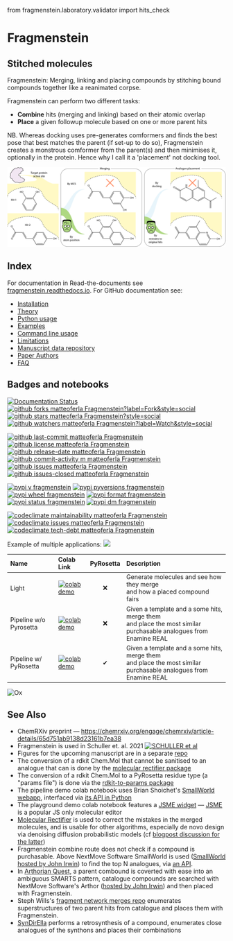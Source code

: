 from fragmenstein.laboratory.validator import hits_check

# Fragmenstein

## Stitched molecules
Fragmenstein: Merging, linking and placing compounds by stitching bound compounds together like a reanimated corpse.

Fragmenstein can perform two different tasks:

* **Combine** hits (merging and linking) based on their atomic overlap
* **Place** a given followup molecule based on one or more parent hits

NB. Whereas docking uses pre-generates comformers and finds the best pose that best matches the parent (if set-up to do so),
Fragmenstein creates a monstrous comformer from the parent(s) and then minimises it, optionally in the protein.
Hence why I call it a 'placement' not docking tool.

![overview](images/overview.png)

## Index

For documentation in Read-the-documents see [fragmenstein.readthedocs.io](https://fragmenstein.readthedocs.io/en/latest/).
For GitHub documentation see:

* [Installation](documentation/00_installation.md)
* [Theory](documentation/01_workings.md)
* [Python usage](documentation/02_usage.md)
* [Examples](documentation/03_examples.md)
* [Command line usage](documentation/04_cmd.md)
* [Limitations](documentation/05_limitations.md)
* [Manuscript data repository](https://github.com/matteoferla/Fragmenstein-manuscript-data.md)
* [Paper Authors](documentation/06_authors.md)
* [FAQ](documentation/07_FAQ.md)

## Badges and notebooks
[![Documentation Status](https://readthedocs.org/projects/fragmenstein/badge/?version=latest)](https://fragmenstein.readthedocs.io/en/latest/?badge=latest)
[![ github forks matteoferla Fragmenstein?label=Fork&style=social](https://img.shields.io/github/forks/matteoferla/Fragmenstein?label=Fork&style=social&logo=github)](https://github.com/matteoferla/Fragmenstein)
[![ github stars matteoferla Fragmenstein?style=social](https://img.shields.io/github/stars/matteoferla/Fragmenstein?style=social&logo=github)](https://github.com/matteoferla/Fragmenstein)
[![ github watchers matteoferla Fragmenstein?label=Watch&style=social](https://img.shields.io/github/watchers/matteoferla/Fragmenstein?label=Watch&style=social&logo=github)](https://github.com/matteoferla/Fragmenstein)

[![ github last-commit matteoferla Fragmenstein](https://img.shields.io/github/last-commit/matteoferla/Fragmenstein?logo=github)](https://github.com/matteoferla/Fragmenstein)
[![ github license matteoferla Fragmenstein](https://img.shields.io/github/license/matteoferla/Fragmenstein?logo=github)](https://github.com/matteoferla/Fragmenstein/raw/master/LICENCE)
[![ github release-date matteoferla Fragmenstein](https://img.shields.io/github/release-date/matteoferla/Fragmenstein?logo=github)](https://github.com/matteoferla/Fragmenstein)
[![ github commit-activity m matteoferla Fragmenstein](https://img.shields.io/github/commit-activity/m/matteoferla/Fragmenstein?logo=github)](https://github.com/matteoferla/Fragmenstein)
[![ github issues matteoferla Fragmenstein](https://img.shields.io/github/issues/matteoferla/Fragmenstein?logo=github)](https://github.com/matteoferla/Fragmenstein)
[![ github issues-closed matteoferla Fragmenstein](https://img.shields.io/github/issues-closed/matteoferla/Fragmenstein?logo=github)](https://github.com/matteoferla/Fragmenstein)

[![ pypi v fragmenstein](https://img.shields.io/pypi/v/fragmenstein?logo=python)](https://pypi.org/project/fragmenstein)
[![ pypi pyversions fragmenstein](https://img.shields.io/pypi/pyversions/fragmenstein?logo=python)](https://pypi.org/project/fragmenstein)
[![ pypi wheel fragmenstein](https://img.shields.io/pypi/wheel/fragmenstein?logo=python)](https://pypi.org/project/fragmenstein)
[![ pypi format fragmenstein](https://img.shields.io/pypi/format/fragmenstein?logo=python)](https://pypi.org/project/fragmenstein)
[![ pypi status fragmenstein](https://img.shields.io/pypi/status/fragmenstein?logo=python)](https://pypi.org/project/fragmenstein)
[![ pypi dm fragmenstein](https://img.shields.io/pypi/dm/fragmenstein?logo=python)](https://pypi.org/project/fragmenstein)

[![ codeclimate maintainability matteoferla Fragmenstein](https://img.shields.io/codeclimate/maintainability/matteoferla/Fragmenstein?logo=codeclimate)](https://codeclimate.com/github/matteoferla/Fragmenstein)
[![ codeclimate issues matteoferla Fragmenstein](https://img.shields.io/codeclimate/issues/matteoferla/Fragmenstein?logo=codeclimate)](https://codeclimate.com/github/matteoferla/Fragmenstein)
[![ codeclimate tech-debt matteoferla Fragmenstein](https://img.shields.io/codeclimate/tech-debt/matteoferla/Fragmenstein?logo=codeclimate)](https://codeclimate.com/github/matteoferla/Fragmenstein)

Example of multiple applications: [![](https://img.shields.io/youtube/views/kieDWYkzmiE)](https://www.youtube.com/watch?v=kieDWYkzmiE)

| Name                   | Colab Link                                                                                                                                                                                                     | PyRosetta | Description |
|:-----------------------|:---------------------------------------------------------------------------------------------------------------------------------------------------------------------------------------------------------------| :---: | :--- |
| Light                  | [![colab demo](https://img.shields.io/badge/Run_light_demo-fragmenstein.ipynb-f9ab00?logo=googlecolab)](https://colab.research.google.com/github/matteoferla/Fragmenstein/blob/master/colab-notebooks/colab_playground.ipynb)  | &#10060;| Generate molecules and see how they merge<br>and how a placed compound fairs|
| Pipeline w/o Pyrosetta | [![colab demo](https://img.shields.io/badge/Run_full_demo-fragmenstein.ipynb-f9ab00?logo=googlecolab)](https://colab.research.google.com/github/matteoferla/Fragmenstein/blob/master/colab-notebooks/colab_fragmenstein_Wictor.ipynb) | &#10060;| Given a template and a some hits, <br>merge them <br>and place the most similar purchasable analogues from Enamine REAL |
| Pipeline w/ PyRosetta  | [![colab demo](https://img.shields.io/badge/Run_full_demo-fragmenstein.ipynb-f9ab00?logo=googlecolab)](https://colab.research.google.com/github/matteoferla/Fragmenstein/blob/master/colab-notebooks/colab_fragmenstein.ipynb) | &#10004;| Given a template and a some hits, <br>merge them <br>and place the most similar purchasable analogues from Enamine REAL |


![Ox](https://upload.wikimedia.org/wikipedia/commons/thumb/2/2f/University_of_Oxford.svg/320px-University_of_Oxford.svg.png)

## See Also

* ChemRXiv preprint — https://chemrxiv.org/engage/chemrxiv/article-details/65d751ab9138d23161b7ea38
* Fragmenstein is used in Schuller et. al. 2021
    [![SCHULLER et al](https://img.shields.io/badge/doi-10.1126%2Fsciadv.abf8711-fcb426)](https://doi.org/10.1126%2Fsciadv.abf8711)
* Figures for the upcoming manuscript are in a separate
    [repo](https://github.com/matteoferla/Fragmenstein-manuscript-data)
* The conversion of a rdkit Chem.Mol that cannot be sanitised to an analogue that can
    is done by the [molecular rectifier package](https://github.com/matteoferla/molecular_rectifier)
* The conversion of a rdkit Chem.Mol to a PyRosetta residue type (a "params file") is done via
   the [rdkit-to-params package](https://github.com/matteoferla/rdkit_to_params)
* The pipeline demo colab notebook uses Brian Shoichet's [SmallWorld webapp](https://sw.docking.org/),
    interfaced via [its API in Python](https://github.com/matteoferla/Python_SmallWorld_API)
* The playground demo colab notebook features a [JSME widget](https://github.com/matteoferla/JSME_notebook_hack) —
    [JSME](http://www.jcheminf.com/content/5/1/24) is a popular JS only molecular editor
* [Molecular Rectifier](https://github.com/matteoferla/molecular_rectifier) is used to correct the mistakes in the merged molecules,
   and is usable for other algorithms, especially de novo design via denoising diffusion probabilistic models
  (cf [blogpost discussion for the latter](https://www.blopig.com/blog/2024/09/out-of-the-box-rdkit-valid-is-an-imperfect-metric-a-review-of-the-kekulizeexception-and-nitrogen-protonation-to-correct-this/))
* Fragmenstein combine route does not check if a compound is purchasable. Above NextMove Software SmallWorld is used
  ([SmallWorld hosted by John Irwin](sw.docking.org)) to find the top N analogues,
  via [an API](https://github.com/matteoferla/Python_SmallWorld_API).
* In [Arthorian Quest](https://github.com/matteoferla/Arthorian-Quest), a parent combound is coverted with ease into an ambiguous SMARTS pattern, 
  catalogue compounds are searched with NextMove Software's Arthor ([hosted by John Irwin](arthor.docking.org)) and then placed with Fragmenstein.
* Steph Wills's [fragment network merges repo](https://github.com/stephwills/fragment_network_merges)
    enumerates superstructures of two parent hits from catalogue and places them with Fragmenstein.
* [SynDirElla](https://github.com/kate-fie/syndirella) performs a retrosynthesis of a compound, enumerates close analogues of the synthons and places their combinations

